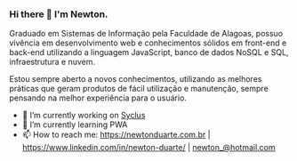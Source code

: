 ### Hi there 👋 I'm Newton.

Graduado em Sistemas de Informação pela Faculdade de Alagoas, possuo vivência em desenvolvimento web e conhecimentos sólidos em front-end e back-end utilizando a linguagem JavaScript, banco de dados NoSQL e SQL, infraestrutura e nuvem.

Estou sempre aberto a novos conhecimentos, utilizando as melhores práticas que geram produtos de fácil utilização e manutenção, sempre pensando na melhor experiência para o usuário.

- 🔭 I’m currently working on [Syclus](https://syclus.com.br)
- 🌱 I’m currently learning PWA
- 📫 How to reach me: https://newtonduarte.com.br | https://www.linkedin.com/in/newton-duarte/ | newton_@hotmail.com
